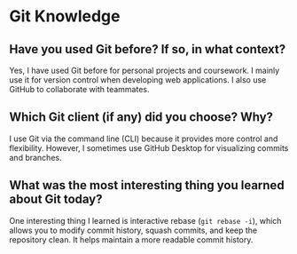 # Git Knowledge

## Have you used Git before? If so, in what context?
Yes, I have used Git before for personal projects and coursework. I mainly use it for version control when developing web applications. I also use GitHub to collaborate with teammates.

## Which Git client (if any) did you choose? Why?
I use Git via the command line (CLI) because it provides more control and flexibility. However, I sometimes use GitHub Desktop for visualizing commits and branches.

## What was the most interesting thing you learned about Git today?
One interesting thing I learned is interactive rebase (`git rebase -i`), which allows you to modify commit history, squash commits, and keep the repository clean. It helps maintain a more readable commit history.
